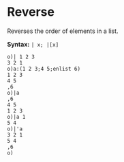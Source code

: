 # Reverse

Reverses the order of elements in a list.

**Syntax:** ```| x; |[x]```

```o
o)| 1 2 3
3 2 1
o)a:(1 2 3;4 5;enlist 6)
1 2 3
4 5
,6
o)|a
,6
4 5
1 2 3
o)|a 1
5 4
o)|'a
3 2 1
5 4
,6
o)
```
